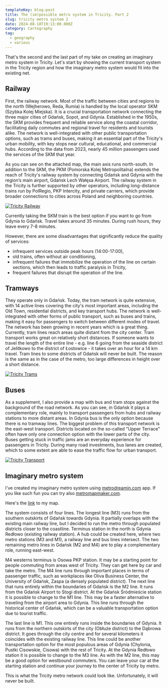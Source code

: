 ```yaml
---
templateKey: blog-post
title: The (im)possible metro system in Tricity. Part 2
slug: tricity metro system 2
date: 2024-08-18T19:13:00.000Z
category: Cartography
tag:
  - geography
  - various
---
```

That's the second and the last part of my take on creating an imaginary metro system in Tricity. Let's start by showing the current transport system in the Tricity region and how the imaginary metro system would fit into the existing net.

## Railway 

First, the railway network. Most of the traffic between cities and regions to the north (Wejherowo, Reda, Rumia) is handled by the local operator SKM (Szybka Kolej Miejska). It is a crucial transportation network connecting the three major cities of Gdańsk, Sopot, and Gdynia. Established in the 1950s, the SKM provides frequent and reliable service along the coastal corridor, facilitating daily commutes and regional travel for residents and tourists alike. The network is well-integrated with other public transportation options, such as trams and buses, making it an essential part of the Tricity's urban mobility, with key stops near cultural, educational, and commercial hubs. According to the data from 2023, nearly 45 million passengers used the services of the SKM that year.

As you can see on the attached map, the main axis runs north-south. In addition to the SKM, the PKM (Pomorska Kolej Metropolitalna) extends the reach of Tricity's railway system by connecting Gdańsk and Gdynia with the region’s main airport, Gdańsk Lech Wałęsa Airport. The railway system in the Tricity is further supported by other operators, including long-distance trains run by PolRegio, PKP Intercity, and private carriers, which provide broader connections to cities across Poland and neighboring countries.

[![Tricity Railway](/assets/tricity_railway.png)](/assets/tricity_railway.png)

Currently taking the SKM train is the best option if you want to go from Gdynia to Gdańsk. Travel takes around 35 minutes. During rush hours, they leave every 7-8 minutes. 

However, there are some disadvantages that significantly reduce the quality of services:
- infrequent services outside peak hours (14:00-17:00),
- old trains, often without air conditioning,
- infrequent failures that immobilize the operation of the line on certain sections, which then leads to traffic paralysis in Tricity,
- frequent failures that disrupt the operation of the line.

## Tramways

They operate only in Gdańsk. Today, the tram network is quite extensive, with 14 active lines covering the city's most important areas, including the Old Town, residential districts, and key transport hubs. The network is well-integrated with other forms of public transport, such as buses and trains, making it easy for passengers to switch between different modes of travel. The network has been growing in recent years which is a great thing. Currently, tram lines reach areas quite distant from the city center. 
Tram transport works great on relatively short distances. If someone wants to travel the length of the entire line - e.g. line 6 going from the seaside district of Jelitkowo to the district of Łostowice - it takes over an hour for a 14 km travel. 
Tram lines to some districts of Gdańsk will never be built. The reason is the same as in the case of the metro, too large differences in height over a short distance.

[![Tricity Trams](/assets/tricity_trams.png)](/assets/tricity_trams.png)
## Buses

As a supplement, I also provide a map with bus and tram stops against the background of the road network. As you can see, in Gdańsk it plays a complementary role, mainly to transport passengers from hubs and railway stations to more distant areas. In Gdynia bus is the only option because there is no tramway lines. The biggest problem of this transport network is the east-west transport. Districts located on the so-called "Upper Terrace" often have only one connection option with the lower parts of the city. Buses getting stuck in traffic jams are an everyday experience for passengers in Tricity. During many road investments, bus lanes are created, which to some extent are able to ease the traffic flow for urban transport.

[![Tricity Transport](/assets/tricity_transport.png)](/assets/tricity_transport.png)
## Imaginary metro system

I've created my imaginary metro system using <a href="https://metrodreamin.com">metrodreamin.com</a> app. If you like such fun you can try also <a href="https://metromapmaker.com/">metromapmaker.com</a>.

Here's the <a href="https://metrodreamin.com/edit/djBWQkk0amd2SmY2cTlKekJSb0xOWTdvTkxBM3ww">link</a> to my map. 

The system consists of four lines. The longest line (M3) runs from the southern outskirts of Gdańsk towards Gdynia. It partially overlaps with the existing main railway line, but I decided to run the metro through populated districts closer to the coastline. Terminus station in the north is Gdynia Redłowo (existing railway station). A hub could be created here, where two metro stations (M3 and M1), a railway line and bus lines intersect. The two remaining metro lines in Gdańsk (M2 and M4) are to play a complementary role, running east-west.

M4 westerns terminus is Osowa PKP station. It may be a starting point for people commuting from areas west of Tricity. They can get here by car and take the metro. The M4 line runs through important places in terms of passenger traffic, such as workplaces like Oliva Business Center, the University of Gdańsk, Zaspa (a densely populated district). The next line that runs entirely within the boundaries of Gdańsk is the M2 line. It runs from the Gdańsk Airport to Stogi district. At the Gdańsk Śródmieście station it is possible to change to the M1 line. This may be a faster alternative to traveling from the airport area to Gdynia. This line runs through the historical center of Gdańsk, which can be a valuable transportation option due to tourist traffic.

The last line is M1. This one entirely runs inside the boundaries of Gdynia. It runs from the northern outskirts of the city (Obłuże district) to the Dąbrowa district. It goes through the city centre and for several kilometers it coincides with the existing railway line. This line could be another transportation option for the most populous areas of Gdynia (Chylonia, Pustki Cisowskie, Cisowa) with the rest of Tricity. At the Gdynia Redłowo station it is possible to change to the M3 line. As with the M2 line, this may be a good option for westbound commuters. You can leave your car at the starting station and continue your journey to the center of Tricity by metro.

This is what the Tricity metro network could look like. Unfortunately, it will never be built.

